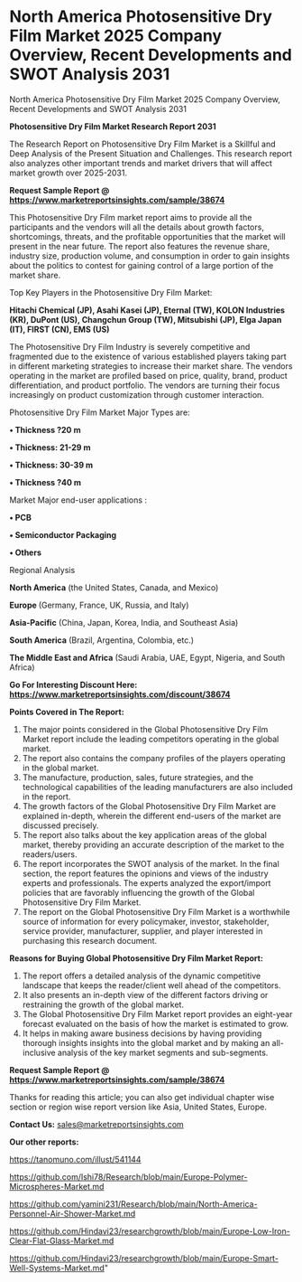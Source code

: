 # North America Photosensitive Dry Film Market 2025 Company Overview, Recent Developments and SWOT Analysis 2031
North America Photosensitive Dry Film Market 2025 Company Overview, Recent Developments and SWOT Analysis 2031

<strong>Photosensitive Dry Film Market Research Report 2031</strong>

The Research Report on Photosensitive Dry Film Market is a Skillful and Deep Analysis of the Present Situation and Challenges. This research report also analyzes other important trends and market drivers that will affect market growth over 2025-2031.

<strong>Request Sample Report @ <a href=https://www.marketreportsinsights.com/sample/38674>https://www.marketreportsinsights.com/sample/38674</a></strong>

This Photosensitive Dry Film market report aims to provide all the participants and the vendors will all the details about growth factors, shortcomings, threats, and the profitable opportunities that the market will present in the near future. The report also features the revenue share, industry size, production volume, and consumption in order to gain insights about the politics to contest for gaining control of a large portion of the market share.

Top Key Players in the Photosensitive Dry Film Market:

<strong>Hitachi Chemical (JP), Asahi Kasei (JP), Eternal (TW), KOLON Industries (KR), DuPont (US), Changchun Group (TW), Mitsubishi (JP), Elga Japan (IT), FIRST (CN), EMS (US)</strong>

The Photosensitive Dry Film Industry is severely competitive and fragmented due to the existence of various established players taking part in different marketing strategies to increase their market share. The vendors operating in the market are profiled based on price, quality, brand, product differentiation, and product portfolio. The vendors are turning their focus increasingly on product customization through customer interaction.

Photosensitive Dry Film Market Major Types are:

<strong>•  Thickness ?20 m

•  Thickness: 21-29 m

•  Thickness: 30-39 m

•  Thickness ?40 m</strong>

Market Major end-user applications :

<strong>•  PCB

•  Semiconductor Packaging

•  Others</strong>

Regional Analysis

</u><strong><b>North America</b></strong> (the United States, Canada, and Mexico)

<strong><b>Europe </b></strong>(Germany, France, UK, Russia, and Italy)

<strong><b>Asia-Pacific</b></strong> (China, Japan, Korea, India, and Southeast Asia)

<strong><b>South America</b></strong> (Brazil, Argentina, Colombia, etc.)

<strong><b>The Middle East and Africa</b></strong> (Saudi Arabia, UAE, Egypt, Nigeria, and South Africa)

<strong>Go For Interesting Discount Here: <a href=https://www.marketreportsinsights.com/discount/38674>https://www.marketreportsinsights.com/discount/38674</a></strong>

<strong>Points Covered in The Report:</strong>
<ol>
  <li>The major points considered in the Global Photosensitive Dry Film Market report include the leading competitors operating in the global market.</li>
  <li>The report also contains the company profiles of the players operating in the global market.</li>
  <li>The manufacture, production, sales, future strategies, and the technological capabilities of the leading manufacturers are also included in the report.</li>
  <li>The growth factors of the Global Photosensitive Dry Film Market are explained in-depth, wherein the different end-users of the market are discussed precisely.</li>
  <li>The report also talks about the key application areas of the global market, thereby providing an accurate description of the market to the readers/users.</li>
  <li>The report incorporates the SWOT analysis of the market. In the final section, the report features the opinions and views of the industry experts and professionals. The experts analyzed the export/import policies that are favorably influencing the growth of the Global Photosensitive Dry Film Market.</li>
  <li>The report on the Global Photosensitive Dry Film Market is a worthwhile source of information for every policymaker, investor, stakeholder, service provider, manufacturer, supplier, and player interested in purchasing this research document.</li>
</ol>
<strong>Reasons for Buying Global Photosensitive Dry Film Market Report:</strong>

<ol>
  <li>The report offers a detailed analysis of the dynamic competitive landscape that keeps the reader/client well ahead of the competitors.</li>
  <li>It also presents an in-depth view of the different factors driving or restraining the growth of the global market.</li>
  <li>The Global Photosensitive Dry Film Market report provides an eight-year forecast evaluated on the basis of how the market is estimated to grow.</li>
  <li>It helps in making aware business decisions by having providing thorough insights insights into the global market and by making an all-inclusive analysis of the key market segments and sub-segments.</li>
</ol>
<strong>Request Sample Report @ <a href=https://www.marketreportsinsights.com/sample/38674>https://www.marketreportsinsights.com/sample/38674</a></strong>


Thanks for reading this article; you can also get individual chapter wise section or region wise report version like Asia, United States, Europe.

<strong>Contact Us:</strong>
sales@marketreportsinsights.com

<strong>Our other reports:</strong>

<a href=https://tanomuno.com/illust/541144>https://tanomuno.com/illust/541144</a>

<a href=https://github.com/Ishi78/Research/blob/main/Europe-Polymer-Microspheres-Market.md>https://github.com/Ishi78/Research/blob/main/Europe-Polymer-Microspheres-Market.md</a>

<a href=https://github.com/yamini231/Research/blob/main/North-America-Personnel-Air-Shower-Market.md>https://github.com/yamini231/Research/blob/main/North-America-Personnel-Air-Shower-Market.md</a>

<a href=https://github.com/Hindavi23/researchgrowth/blob/main/Europe-Low-Iron-Clear-Flat-Glass-Market.md>https://github.com/Hindavi23/researchgrowth/blob/main/Europe-Low-Iron-Clear-Flat-Glass-Market.md</a>

<a href=https://github.com/Hindavi23/researchgrowth/blob/main/Europe-Smart-Well-Systems-Market.md>https://github.com/Hindavi23/researchgrowth/blob/main/Europe-Smart-Well-Systems-Market.md</a>"
